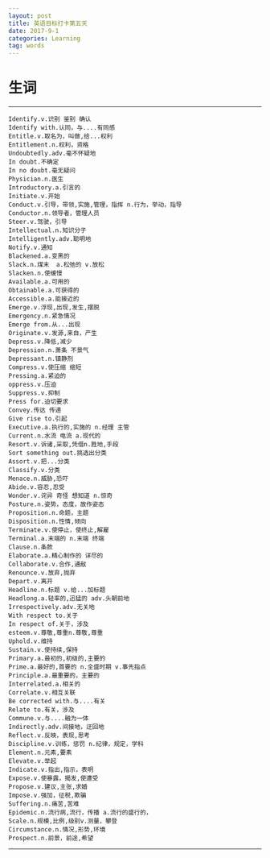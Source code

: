 ```yaml
---
layout: post
title: 英语目标打卡第五天
date: 2017-9-1
categories: Learning
tag: words
---
```

# 生词

---------------------
    Identify.v.识别 鉴别 确认
    Identify with.认同，与....有同感
    Entitle.v.取名为，叫做,给...权利
    Entitlement.n.权利，资格
    Undoubtedly.adv.毫不怀疑地
    In doubt.不确定
    In no doubt.毫无疑问
    Physician.n.医生
    Introductory.a.引言的
    Initiate.v.开始
    Conduct.v.引导，带领,实施,管理，指挥 n.行为，举动，指导
    Conductor.n.领导者，管理人员
    Steer.v.驾驶，引导
    Intellectual.n.知识分子
    Intelligently.adv.聪明地
    Notify.v.通知
    Blackened.a.变黑的
    Slack.n.煤末  a.松弛的 v.放松
    Slacken.n.使缓慢
    Available.a.可用的
    Obtainable.a.可获得的
    Accessible.a.能接近的
    Emerge.v.浮现,出现,发生,摆脱
    Emergency.n.紧急情况
    Emerge from.从...出现
    Originate.v.发源,来自，产生
    Depress.v.降低,减少
    Depression.n.萧条 不景气
    Depressant.n.镇静剂
    Compress.v.使压缩 缩短
    Pressing.a.紧迫的
    oppress.v.压迫
    Suppress.v.抑制
    Press for.迫切要求
    Convey.传达 传递
    Give rise to.引起
    Executive.a.执行的,实施的 n.经理 主管
    Current.n.水流 电流 a.现代的
    Resort.v.诉诸,采取,凭借n.胜地,手段
    Sort something out.挑选出分类
    Assort.v.把...分类
    Classify.v.分类
    Menace.n.威胁,恐吓
    Abide.v.容忍,忍受
    Wonder.v.诧异 奇怪 想知道 n.惊奇
    Posture.n.姿势，态度，故作姿态
    Proposition.n.命题，主题
    Disposition.n.性情,倾向
    Terminate.v.使停止，使终止,解雇
    Terminal.a.末端的 n.末端 终端
    Clause.n.条款
    Elaborate.a.精心制作的 详尽的
    Collaborate.v.合作,通敌
    Renounce.v.放弃,抛弃
    Depart.v.离开
    Headline.n.标题 v.给...加标题
    Headlong.a.轻率的,迅猛的 adv.头朝前地
    Irrespectively.adv.无关地
    With respect to.关于
    In respect of.关于，涉及
    esteem.v.尊敬,尊重n.尊敬,尊重
    Uphold.v.维持
    Sustain.v.使持续,保持
    Primary.a.最初的,初级的,主要的
    Prime.a.最好的,首要的 n.全盛时期 v.事先指点
    Principle.a.最重要的，主要的
    Interrelated.a.相关的
    Correlate.v.相互关联
    Be corrected with.与....有关
    Relate to.有关，涉及
    Commune.v.与....融为一体
    Indirectly.adv.间接地，迂回地
    Reflect.v.反映，表现,思考
    Discipline.v.训练，惩罚 n.纪律，规定，学科
    Element.n.元素,要素
    Elevate.v.举起
    Indicate.v.指出,指示，表明
    Expose.v.使暴露，揭发,使遭受
    Propose.v.建议,主张,求婚
    Impose.v.强加，征税,欺骗
    Suffering.n.痛苦,苦难
    Epidemic.n.流行病,流行，传播 a.流行的盛行的，
    Scale.n.规模,比例,级别v.测量，攀登
    Circumstance.n.情况,形势,环境
    Prospect.n.前景，前途,希望

--------------------------------------
